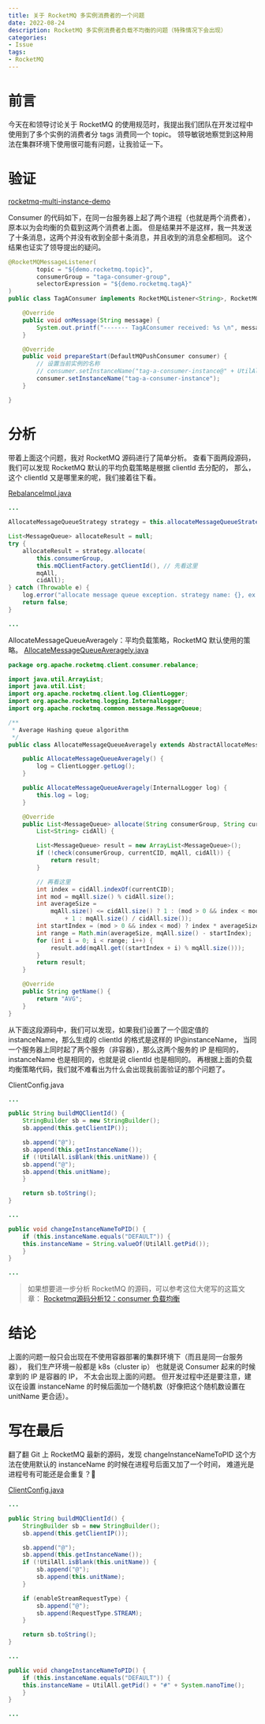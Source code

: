 ```yaml
---
title: 关于 RocketMQ 多实例消费者的一个问题
date: 2022-08-24
description: RocketMQ 多实例消费者负载不均衡的问题（特殊情况下会出现）
categories:
- Issue
tags:
- RocketMQ
---
```


# 前言

今天在和领导讨论关于 RocketMQ 的使用规范时，我提出我们团队在开发过程中使用到了多个实例的消费者分 tags 消费同一个 topic。
领导敏锐地察觉到这种用法在集群环境下使用很可能有问题，让我验证一下。

# 验证

[rocketmq-multi-instance-demo](https://github.com/GoneGo1ng/rocketmq-multi-instance-demo)

Consumer 的代码如下，在同一台服务器上起了两个进程（也就是两个消费者），原本以为会均衡的负载到这两个消费者上面。
但是结果并不是这样，我一共发送了十条消息，这两个并没有收到全部十条消息，并且收到的消息全都相同。
这个结果也证实了领导提出的疑问。

```java
@RocketMQMessageListener(
        topic = "${demo.rocketmq.topic}",
        consumerGroup = "taga-consumer-group",
        selectorExpression = "${demo.rocketmq.tagA}"
)
public class TagAConsumer implements RocketMQListener<String>, RocketMQPushConsumerLifecycleListener {

    @Override
    public void onMessage(String message) {
        System.out.printf("------- TagAConsumer received: %s \n", message);
    }

    @Override
    public void prepareStart(DefaultMQPushConsumer consumer) {
        // 设置当前实例的名称
        // consumer.setInstanceName("tag-a-consumer-instance@" + UtilAll.getPid());
        consumer.setInstanceName("tag-a-consumer-instance");
    }

}
```

# 分析

带着上面这个问题，我对 RocketMQ 源码进行了简单分析。
查看下面两段源码，我们可以发现 RocketMQ 默认的平均负载策略是根据 clientId 去分配的，
那么，这个 clientId 又是哪里来的呢，我们接着往下看。

[RebalanceImpl.java](https://github.com/apache/rocketmq/blob/develop/client/src/main/java/org/apache/rocketmq/client/impl/consumer/RebalanceImpl.java)

```java
...
        
AllocateMessageQueueStrategy strategy = this.allocateMessageQueueStrategy;

List<MessageQueue> allocateResult = null;
try {
    allocateResult = strategy.allocate(
        this.consumerGroup,
        this.mQClientFactory.getClientId(), // 先看这里
        mqAll,
        cidAll);
} catch (Throwable e) {
    log.error("allocate message queue exception. strategy name: {}, ex: {}", strategy.getName(), e);
    return false;
}

...
```

AllocateMessageQueueAveragely：平均负载策略，RocketMQ 默认使用的策略。
[AllocateMessageQueueAveragely.java](https://github.com/apache/rocketmq/blob/develop/client/src/main/java/org/apache/rocketmq/client/consumer/rebalance/AllocateMessageQueueAveragely.java)

```java
package org.apache.rocketmq.client.consumer.rebalance;

import java.util.ArrayList;
import java.util.List;
import org.apache.rocketmq.client.log.ClientLogger;
import org.apache.rocketmq.logging.InternalLogger;
import org.apache.rocketmq.common.message.MessageQueue;

/**
 * Average Hashing queue algorithm
 */
public class AllocateMessageQueueAveragely extends AbstractAllocateMessageQueueStrategy {

    public AllocateMessageQueueAveragely() {
        log = ClientLogger.getLog();
    }

    public AllocateMessageQueueAveragely(InternalLogger log) {
        this.log = log;
    }

    @Override
    public List<MessageQueue> allocate(String consumerGroup, String currentCID, List<MessageQueue> mqAll,
        List<String> cidAll) {

        List<MessageQueue> result = new ArrayList<MessageQueue>();
        if (!check(consumerGroup, currentCID, mqAll, cidAll)) {
            return result;
        }

        // 再看这里
        int index = cidAll.indexOf(currentCID);
        int mod = mqAll.size() % cidAll.size();
        int averageSize =
            mqAll.size() <= cidAll.size() ? 1 : (mod > 0 && index < mod ? mqAll.size() / cidAll.size()
                + 1 : mqAll.size() / cidAll.size());
        int startIndex = (mod > 0 && index < mod) ? index * averageSize : index * averageSize + mod;
        int range = Math.min(averageSize, mqAll.size() - startIndex);
        for (int i = 0; i < range; i++) {
            result.add(mqAll.get((startIndex + i) % mqAll.size()));
        }
        return result;
    }

    @Override
    public String getName() {
        return "AVG";
    }
}
```

从下面这段源码中，我们可以发现，如果我们设置了一个固定值的 instanceName，那么生成的 clientId 的格式是这样的 IP@instanceName，
当同一个服务器上同时起了两个服务（非容器），那么这两个服务的 IP 是相同的，instanceName 也是相同的，也就是说 clientId 也是相同的。
再根据上面的负载均衡策略代码，我们就不难看出为什么会出现我前面验证的那个问题了。

ClientConfig.java

```java
...

public String buildMQClientId() {
    StringBuilder sb = new StringBuilder();
    sb.append(this.getClientIP());

    sb.append("@");
    sb.append(this.getInstanceName());
    if (!UtilAll.isBlank(this.unitName)) {
    sb.append("@");
    sb.append(this.unitName);
    }

    return sb.toString();
}

...

public void changeInstanceNameToPID() {
    if (this.instanceName.equals("DEFAULT")) {
    this.instanceName = String.valueOf(UtilAll.getPid());
    }
}

...
```

> 如果想要进一步分析 RocketMQ 的源码，可以参考这位大佬写的这篇文章：
> [Rocketmq源码分析12：consumer 负载均衡](https://juejin.cn/post/6956391196981723167)

# 结论

上面的问题一般只会出现在不使用容器部署的集群环境下（而且是同一台服务器），
我们生产环境一般都是 k8s（cluster ip） 也就是说 Consumer 起来的时候拿到的 IP 是容器的 IP，
不太会出现上面的问题。
但开发过程中还是要注意，建议在设置 instanceName 的时候后面加一个随机数（好像把这个随机数设置在 unitName 更合适）。

# 写在最后

翻了翻 Git 上 RocketMQ 最新的源码，发现 changeInstanceNameToPID 这个方法在使用默认的 instanceName 的时候在进程号后面又加了一个时间，
难道光是进程号有可能还是会重复？🤔

[ClientConfig.java](https://github.com/apache/rocketmq/blob/develop/client/src/main/java/org/apache/rocketmq/client/ClientConfig.java)

```java
...

public String buildMQClientId() {
    StringBuilder sb = new StringBuilder();
    sb.append(this.getClientIP());

    sb.append("@");
    sb.append(this.getInstanceName());
    if (!UtilAll.isBlank(this.unitName)) {
        sb.append("@");
        sb.append(this.unitName);
    }

    if (enableStreamRequestType) {
        sb.append("@");
        sb.append(RequestType.STREAM);
    }

    return sb.toString();
}

...

public void changeInstanceNameToPID() {
    if (this.instanceName.equals("DEFAULT")) {
    this.instanceName = UtilAll.getPid() + "#" + System.nanoTime();
    }
}

...
```




